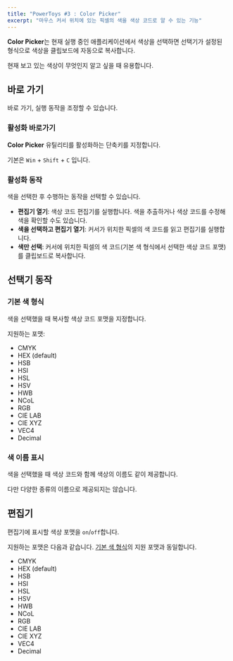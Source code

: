 ```yaml
---
title: "PowerToys #3 : Color Picker"
excerpt: "마우스 커서 위치에 있는 픽셀의 색을 색상 코드로 알 수 있는 기능"
---
```


**Color Picker**는 현재 실행 중인 애플리케이션에서 색상을 선택하면 선택기가 설정된 형식으로 색상을 클립보드에 자동으로 복사합니다.

현재 보고 있는 색상이 무엇인지 알고 싶을 때 유용합니다.

## 바로 가기

바로 가기, 실행 동작을 조정할 수 있습니다.

### 활성화 바로가기

**Color Picker** 유틸리티를 활성화하는 단축키를 지정합니다.

기본은 `Win` + `Shift` + `C` 입니다.

### 활성화 동작

색을 선택한 후 수행하는 동작을 선택할 수 있습니다.

- **편집기 열기**: 색상 코드 편집기를 실행합니다. 색을 추출하거나 색상 코드를 수정해 색을 확인할 수도 있습니다.
- **색을 선택하고 편집기 열기**: 커서가 위치한 픽셀의 색 코드를 읽고 편집기를 실행합니다.
- **색만 선택**: 커서에 위치한 픽셀의 색 코드(기본 색 형식에서 선택한 색상 코드 포맷)를 클립보드로 복사합니다.

## 선택기 동작

### 기본 색 형식

색을 선택했을 때 복사할 색상 코드 포맷을 지정합니다.

지원하는 포맷:

- CMYK
- HEX (default)
- HSB
- HSI
- HSL
- HSV
- HWB
- NCoL
- RGB
- CIE LAB
- CIE XYZ
- VEC4
- Decimal

### 색 이름 표시

색을 선택했을 때 색상 코드와 함께 색상의 이름도 같이 제공합니다.

다만 다양한 종류의 이름으로 제공되지는 않습니다.

## 편집기

편집기에 표시할 색상 포맷을 `on`/`off`합니다.

지원하는 포맷은 다음과 같습니다. [기본 색 형식](#기본-색-형식)의 지원 포맷과 동일합니다.

- CMYK
- HEX (default)
- HSB
- HSI
- HSL
- HSV
- HWB
- NCoL
- RGB
- CIE LAB
- CIE XYZ
- VEC4
- Decimal
